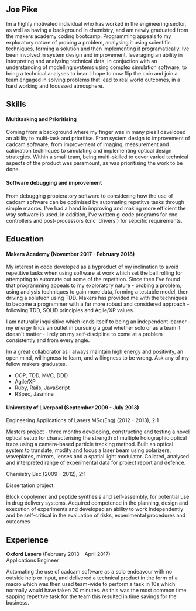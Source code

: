 ## Joe Pike

Im a highly motivated individual who has worked in the engineering sector, as well as having a background in chemistry, and am newly graduated from the makers academy coding bootcamp. Programming appeals to my exploratory nature of probing a problem, analysing it using scientific techniques, forming a solution and then implementing it programatically. Ive been involved in system design and improvement,  leveraging an ability in interpreting and analysing technical data, in conjuction with an understanding of modelling systems using complex simulation software, to bring a technical analyses to bear. I hope to now flip the coin and join a team engaged in solving problems that lead to real world outcomes, in a hard working and focussed atmosphere. 

## Skills

#### Multitasking and Prioritising

Coming from a background where my finger was in many pies I developed an ability to multi-task and prioritise. From system design to improvement of cadcam software; from improvement of imaging, measurement and calibration techniques to simulating and implementing optical design strategies. Within a small team, being multi-skilled to cover varied technical aspects of the product was paramount, as was prioritising the work to be done.

#### Software debugging and improvement

From debugging propieratory software to considering how the use of cadcam software can be optimised by automating repetitve tasks through simple macros, I've had a hand in improving and making more efficient the way software is used. In addition, I've written g-code programs for cnc controllers and post-processors (cnc 'drivers') for sepcific requirements.

## Education

#### Makers Academy (November 2017 - February 2018)

My interest in code developed as a byproduct of my inclination to avoid repetitive tasks when using software at work which set the ball rolling for attempting to automate out some of the repetition.  Since then I've found that programming appeals to my exploratory nature - probing a problem, using analysis techniques to gain more data, forming a testable model, then driving a solutuon using TDD. Makers has provided me with the techniques to become a programmer with a far more robust and considered approach - following TDD, SOLID principles and Agile/XP values.

I am naturally inquisitive which lends itself to being an independent learner - my energy finds an outlet in pursuing a goal whether solo or as a team it doesn't matter - I rely on my self-discipline to come at a problem consistently and from every angle. 

Im a great collaborator as I always maintain high energy and positivity, an open mind, willingness to learn, and willingness to be wrong. Ask any of my fellow makers graduates.

- OOP, TDD, MVC, DDD
- Agile/XP
- Ruby, Rails, JavaScript
- RSpec, Jasmine

#### University of Liverpool (September 2009 - July 2013)

Engineering Applications of Lasers MSc(Eng) (2012 - 2013), 2:1

Masters project - three months developing, constructing and testing a novel optical setup for characterising the strength of multiple holographic optical traps using a camera-based particle tracking method. Built an optical system to translate, modify and focus a laser beam using polarizers, waveplates, mirrors, lenses and a spatial light modulator. Collated, analysed and interpreted range of experimental data for project report and defence.


Chemistry Bsc (2009 - 2012), 2:1

Dissertation project:

Block copolymer and peptide synthesis and self-assembly, for potential use in drug delivery systems. Acquired competence in the planning, design and execution of experiments and developed an ability to work independently and be self-critical in the evaluation of risks, experimental procedures and outcomes


## Experience

**Oxford Lasers** (February 2013 - April 2017)    
Applications Engineer  

Automating the use of cadcam software as a solo endeavour with no outside help or input, and delivered a technical product in the form of a macro which was then used team-wide to perform a task in 10s which normally would have taken 20 minutes. As this was the most common time sapping repetitve task for the team this resulted in time savings for the business.
  
